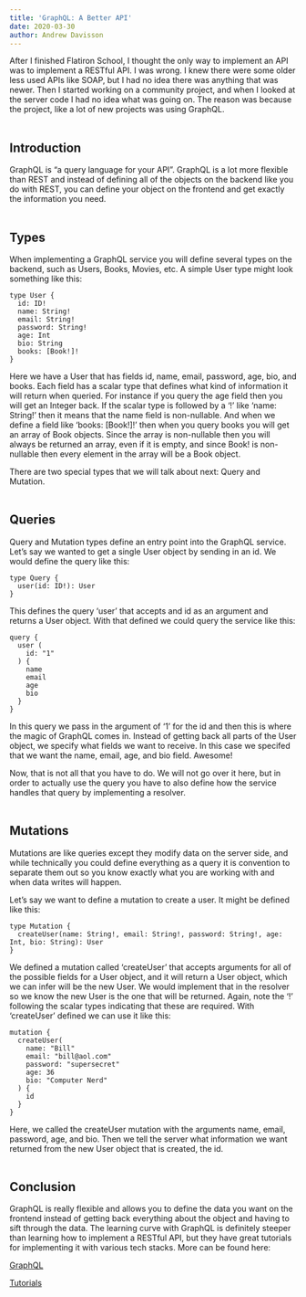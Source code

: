 ```yaml
---
title: 'GraphQL: A Better API'
date: 2020-03-30
author: Andrew Davisson
---
```


After I finished Flatiron School, I thought the only way to implement an API was to implement a RESTful API. I was wrong. I knew there were some older less used APIs like SOAP, but I had no idea there was anything that was newer. Then I started working on a community project, and when I looked at the server code I had no idea what was going on. The reason was because the project, like a lot of new projects was using GraphQL.
<br><br>

## Introduction

GraphQL is “a query language for your API”. GraphQL is a lot more flexible than REST and instead of defining all of the objects on the backend like you do with REST, you can define your object on the frontend and get exactly the information you need.
<br><br>

## Types

When implementing a GraphQL service you will define several types on the backend, such as Users, Books, Movies, etc. A simple User type might look something like this:

    type User {
      id: ID!
      name: String!
      email: String!
      password: String!
      age: Int
      bio: String
      books: [Book!]!
    }

Here we have a User that has fields id, name, email, password, age, bio, and books. Each field has a scalar type that defines what kind of information it will return when queried. For instance if you query the age field then you will get an Integer back. If the scalar type is followed by a ‘!’ like ‘name: String!’ then it means that the name field is non-nullable. And when we define a field like ‘books: [Book!]!’ then when you query books you will get an array of Book objects. Since the array is non-nullable then you will always be returned an array, even if it is empty, and since Book! is non-nullable then every element in the array will be a Book object.

There are two special types that we will talk about next: Query and Mutation.
<br><br>

## Queries

Query and Mutation types define an entry point into the GraphQL service. Let’s say we wanted to get a single User object by sending in an id. We would define the query like this:

    type Query {
      user(id: ID!): User
    }

This defines the query ‘user’ that accepts and id as an argument and returns a User object. With that defined we could query the service like this:

    query {
      user (
        id: "1"
      ) {
        name
        email
        age
        bio
      }
    }

In this query we pass in the argument of ‘1’ for the id and then this is where the magic of GraphQL comes in. Instead of getting back all parts of the User object, we specify what fields we want to receive. In this case we specifed that we want the name, email, age, and bio field. Awesome!

Now, that is not all that you have to do. We will not go over it here, but in order to actually use the query you have to also define how the service handles that query by implementing a resolver.
<br><br>

## Mutations

Mutations are like queries except they modify data on the server side, and while technically you could define everything as a query it is convention to separate them out so you know exactly what you are working with and when data writes will happen.

Let’s say we want to define a mutation to create a user. It might be defined like this:

    type Mutation {
      createUser(name: String!, email: String!, password: String!, age: Int, bio: String): User
    }

We defined a mutation called ‘createUser’ that accepts arguments for all of the possible fields for a User object, and it will return a User object, which we can infer will be the new User. We would implement that in the resolver so we know the new User is the one that will be returned. Again, note the ‘!’ following the scalar types indicating that these are required. With ‘createUser’ defined we can use it like this:

    mutation {
      createUser(
        name: "Bill"
        email: "bill@aol.com"
        password: "supersecret"
        age: 36
        bio: "Computer Nerd"
      ) {
        id
      }
    }

Here, we called the createUser mutation with the arguments name, email, password, age, and bio. Then we tell the server what information we want returned from the new User object that is created, the id.
<br><br>

## Conclusion

GraphQL is really flexible and allows you to define the data you want on the frontend instead of getting back everything about the object and having to sift through the data. The learning curve with GraphQL is definitely steeper than learning how to implement a RESTful API, but they have great tutorials for implementing it with various tech stacks. More can be found here:

[GraphQL](https://graphql.org/)

[Tutorials](https://www.howtographql.com/)
